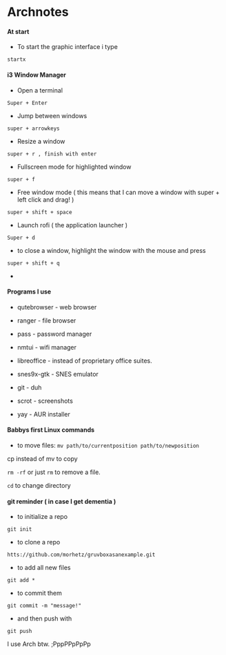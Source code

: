 # Archnotes 



#### At start

* To start the graphic interface i type 

``` startx ``` 

#### i3 Window Manager

* Open a terminal 

``` Super + Enter ```

* Jump between windows

``` super + arrowkeys ```

* Resize a window 

``` super + r , finish with enter ``` 

* Fullscreen mode for highlighted window

``` super + f ```

* Free window mode ( this means that I can move a 
window with super + left click and drag! ) 

``` super + shift + space ```  

* Launch rofi ( the application launcher )

``` Super + d ```

* to close a window, highlight the window with the 
mouse and press 

``` super + shift + q ```

* 
#### Programs I use

* qutebrowser - web browser

* ranger - file browser

* pass - password manager 

* nmtui - wifi manager

* libreoffice - instead of proprietary office 
suites.

* snes9x-gtk - SNES emulator

* git - duh

* scrot - screenshots

* yay - AUR installer

#### Babbys first Linux commands

* to move files:
```mv path/to/currentposition path/to/newposition```

cp instead of mv to copy

``` rm -rf ``` or just ``` rm ``` to remove a file.

``` cd ``` to change directory 

#### git reminder ( in case I get dementia ) 

* to initialize a repo 

```git init``` 

* to clone a repo

``` git clone 
htts://github.com/morhetz/gruvboxasanexample.git 
``` 

* to add all new files 

```git add *```  

* to commit them 

``` git commit -m "message!" ```

* and then push with

``` git push ``` 

I use Arch btw. ;PppPPpPpPp


